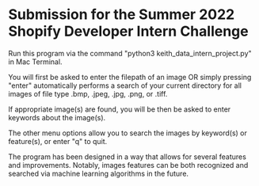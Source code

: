 # Submission for the Summer 2022 Shopify Developer Intern Challenge

Run this program via the command "python3 keith_data_intern_project.py" in Mac Terminal. 

You will first be asked to enter the filepath of an image OR simply pressing "enter" automatically performs a search of your current directory for all images of file type .bmp, .jpeg, .jpg, .png, or .tiff. 

If appropriate image(s) are found, you will be then be asked to enter keywords about the image(s).

The other menu options allow you to search the images by keyword(s) or feature(s), or enter "q" to quit.

The program has been designed in a way that allows for several features and improvements. Notably, images features can be both recognized and searched via machine learning algorithms in the future. 